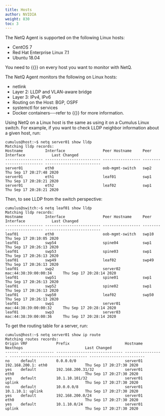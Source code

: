 ```yaml
---
title: Hosts
author: NVIDIA
weight: 830
toc: 3
---
```

<!-- vale off -->
The NetQ Agent is supported on the following Linux hosts:
<!-- vale on -->

- CentOS 7
- Red Hat Enterprise Linux 7.1
- Ubuntu 18.04

You need to {{<link url="Install-NetQ" text="install the NetQ Agent">}} on every host you want to monitor with NetQ.

The NetQ Agent monitors the following on Linux hosts:

- netlink
- Layer 2: LLDP and VLAN-aware bridge
- Layer 3: IPv4, IPv6
- Routing on the Host: BGP, OSPF
- systemctl for services
- Docker containers---refer to {{<link title="Monitor Container Environments Using Kubernetes API Server">}} for more information.

Using NetQ on a Linux host is the same as using it on a Cumulus Linux switch. For example, if you want to check LLDP neighbor information about a given host, run:

```
cumulus@host:~$ netq server01 show lldp
Matching lldp records:
Hostname          Interface                 Peer Hostname     Peer Interface            Last Changed
----------------- ------------------------- ----------------- ------------------------- -------------------------
server01          eth0                      oob-mgmt-switch   swp2                      Thu Sep 17 20:27:48 2020
server01          eth1                      leaf01            swp1                      Thu Sep 17 20:28:21 2020
server01          eth2                      leaf02            swp1                      Thu Sep 17 20:28:21 2020

```

Then, to see LLDP from the switch perspective:

```
cumulus@switch:~$ netq leaf01 show lldp
Matching lldp records:
Hostname          Interface                 Peer Hostname     Peer Interface            Last Changed
----------------- ------------------------- ----------------- ------------------------- -------------------------
leaf01            eth0                      oob-mgmt-switch   swp10                     Thu Sep 17 20:10:05 2020
leaf01            swp54                     spine04           swp1                      Thu Sep 17 20:26:13 2020
leaf01            swp53                     spine03           swp1                      Thu Sep 17 20:26:13 2020
leaf01            swp49                     leaf02            swp49                     Thu Sep 17 20:26:13 2020
leaf01            swp2                      server02          mac:44:38:39:00:00:34     Thu Sep 17 20:28:14 2020
leaf01            swp51                     spine01           swp1                      Thu Sep 17 20:26:13 2020
leaf01            swp52                     spine02           swp1                      Thu Sep 17 20:26:13 2020
leaf01            swp50                     leaf02            swp50                     Thu Sep 17 20:26:13 2020
leaf01            swp1                      server01          mac:44:38:39:00:00:32     Thu Sep 17 20:28:14 2020
leaf01            swp3                      server03          mac:44:38:39:00:00:36     Thu Sep 17 20:28:14 2020

```

To get the routing table for a server, run:

```
cumulus@host:~$ netq server01 show ip route
Matching routes records:
Origin VRF             Prefix                         Hostname          Nexthops                            Last Changed
------ --------------- ------------------------------ ----------------- ----------------------------------- -------------------------
no     default         0.0.0.0/0                      server01          192.168.200.1: eth0                 Thu Sep 17 20:27:30 2020
yes    default         192.168.200.31/32              server01          eth0                                Thu Sep 17 20:27:30 2020
yes    default         10.1.10.101/32                 server01          uplink                              Thu Sep 17 20:27:30 2020
no     default         10.0.0.0/8                     server01          10.1.10.1: uplink                   Thu Sep 17 20:27:30 2020
yes    default         192.168.200.0/24               server01          eth0                                Thu Sep 17 20:27:30 2020
yes    default         10.1.10.0/24                   server01          uplink                              Thu Sep 17 20:27:30 2020
```
